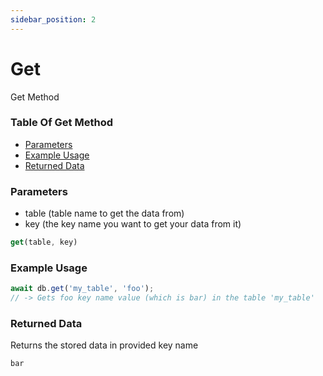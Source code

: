 ```yaml
---
sidebar_position: 2
---
```


# Get

Get Method

### Table Of Get Method

- [Parameters](#parameters)
- [Example Usage](#example-usage)
- [Returned Data](#returned-data)

### Parameters
- table (table name to get the data from)
- key (the key name you want to get your data from it)
```js
get(table, key)
```

### Example Usage
```js
await db.get('my_table', 'foo');
// -> Gets foo key name value (which is bar) in the table 'my_table'
```

### Returned Data
Returns the stored data in provided key name
```js
bar
```